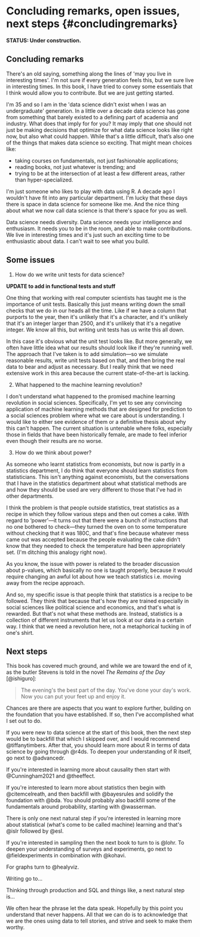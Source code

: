 
# Concluding remarks, open issues, next steps {#concludingremarks}

**STATUS: Under construction.**

## Concluding remarks

There's an old saying, something along the lines of 'may you live in interesting times'. I'm not sure if every generation feels this, but we sure live in interesting times. In this book, I have tried to convey some essentials that I think would allow you to contribute. But we are just getting started.

I'm 35 and so I am in the 'data science didn't exist when I was an undergraduate' generation. In a little over a decade data science has gone from something that barely existed to a defining part of academia and industry. What does that imply for for you? It may imply that one should not just be making decisions that optimize for what data science looks like right now, but also what could happen. While that's a little difficult, that’s also one of the things that makes data science so exciting. That might mean choices like:

- taking courses on fundamentals, not just fashionable applications;
- reading books, not just whatever is trending; and
- trying to be at the intersection of at least a few different areas, rather than hyper-specialized.

I'm just someone who likes to play with data using R. A decade ago I wouldn't have fit into any particular department. I'm lucky that these days there is space in data science for someone like me.  And the nice thing about what we now call data science is that there's space for you as well.


Data science needs diversity. Data science needs your intelligence and enthusiasm. It needs you to be in the room, and able to make contributions. We live in interesting times and it's just such an exciting time to be enthusiastic about data. I can't wait to see what you build.



## Some issues

1. How do we write unit tests for data science?

**UPDATE to add in functional tests and stuff**

One thing that working with real computer scientists has taught me is the importance of unit tests. Basically this just means writing down the small checks that we do in our heads all the time. Like if we have a column that purports to the year, then it's unlikely that it's a character, and it's unlikely that it's an integer larger than 2500, and it's unlikely that it's a negative integer. We know all this, but writing unit tests has us write this all down.

In this case it's obvious what the unit test looks like. But more generally, we often have little idea what our results should look like if they're running well. The approach that I've taken is to add simulation—so we simulate reasonable results, write unit tests based on that, and then bring the real data to bear and adjust as necessary. But I really think that we need extensive work in this area because the current state-of-the-art is lacking.

2. What happened to the machine learning revolution?

I don't understand what happened to the promised machine learning revolution in social sciences. Specifically, I'm yet to see any convincing application of machine learning methods that are designed for prediction to a social sciences problem where what we care about is understanding. I would like to either see evidence of them or a definitive thesis about why this can't happen. The current situation is untenable where folks, especially those in fields that have been historically female, are made to feel inferior even though their results are no worse.

3. How do we think about power?

As someone who learnt statistics from economists, but now is partly in a statistics department, I do think that everyone should learn statistics from statisticians. This isn't anything against economists, but the conversations that I have in the statistics department about what statistical methods are and how they should be used are very different to those that I've had in other departments.

I think the problem is that people outside statistics, treat statistics as a recipe in which they follow various steps and then out comes a cake. With regard to ‘power'—it turns out that there were a bunch of instructions that no one bothered to check—they turned the oven on to some temperature without checking that it was 180C, and that's fine because whatever mess came out was accepted because the people evaluating the cake didn't know that they needed to check the temperature had been appropriately set. (I'm ditching this analogy right now).

As you know, the issue with power is related to the broader discussion about p-values, which basically no one is taught properly, because it would require changing an awful lot about how we teach statistics i.e. moving away from the recipe approach.

And so, my specific issue is that people think that statistics is a recipe to be followed. They think that because that's how they are trained especially in social sciences like political science and economics, and that's what is rewarded. But that's not what these methods are. Instead, statistics is a collection of different instruments that let us look at our data in a certain way. I think that we need a revolution here, not a metaphorical tucking in of one's shirt.



## Next steps

This book has covered much ground, and while we are toward the end of it, as the butler Stevens is told in the novel *The Remains of the Day* [@ishiguro]:

> The evening's the best part of the day. You've done your day's work. Now you can put your feet up and enjoy it.

Chances are there are aspects that you want to explore further, building on the foundation that you have established. If so, then I've accomplished what I set out to do. 

If you were new to data science at the start of this book, then the next step would be to backfill that which I skipped over, and I would recommend @tiffanytimbers. After that, you should learn more about R in terms of data science by going through @r4ds. To deepen your understanding of R itself, go next to @advancedr.

If you're interested in learning more about causality then start with @Cunningham2021 and @theeffect.

If you're interested to learn more about statistics then begin with @citemcelreath, and then backfill with @bayesrules and solidify the foundation with @bda. You should probably also backfill some of the fundamentals around probability, starting with @wasserman.

There is only one next natural step if you're interested in learning more about statistical (what's come to be called machine) learning and that's @islr followed by @esl.

If you're interested in sampling then the next book to turn to is @lohr. To deepen your understanding of surveys and experiments, go next to @fieldexperiments in combination with @kohavi.

For graphs turn to @healyviz.

Writing go to...

Thinking through production and SQL and things like, a next natural step is...

We often hear the phrase let the data speak. Hopefully by this point you understand that never happens. All that we can do is to acknowledge that we are the ones using data to tell stories, and strive and seek to make them worthy.




